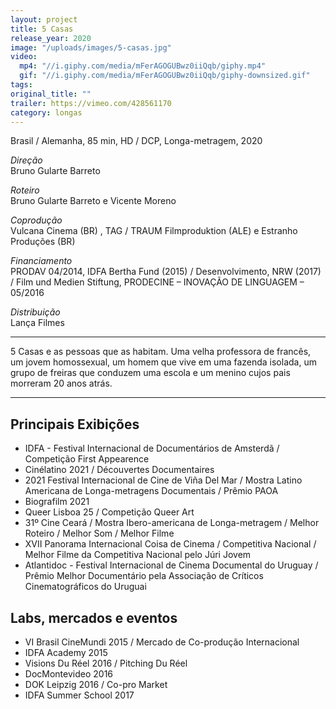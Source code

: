 ```yaml
---
layout: project
title: 5 Casas
release_year: 2020
image: "/uploads/images/5-casas.jpg"
video:
  mp4: "//i.giphy.com/media/mFerAGOGUBwz0iiQqb/giphy.mp4"
  gif: "//i.giphy.com/media/mFerAGOGUBwz0iiQqb/giphy-downsized.gif"
tags:
original_title: ""
trailer: https://vimeo.com/428561170
category: longas
---
```


Brasil / Alemanha, 85 min, HD / DCP, Longa-metragem, 2020

_Direção_  
Bruno Gularte Barreto

_Roteiro_  
Bruno Gularte Barreto e Vicente Moreno

_Coprodução_  
Vulcana Cinema (BR) , TAG / TRAUM Filmproduktion (ALE) e Estranho Produções (BR)

_Financiamento_  
PRODAV 04/2014, IDFA Bertha Fund (2015) / Desenvolvimento, NRW (2017) / Film und Medien Stiftung, PRODECINE – INOVAÇÃO DE LINGUAGEM – 05/2016

_Distribuição_  
Lança Filmes

---

5 Casas e as pessoas que as habitam. Uma velha professora de francês, um jovem homossexual, um homem que vive em uma fazenda isolada, um grupo de freiras que conduzem uma escola e um menino cujos pais morreram 20 anos atrás.

---

## Principais Exibições

- IDFA - Festival Internacional de Documentários de Amsterdã / Competição First Appearence
- Cinélatino 2021 / Découvertes Documentaires
- 2021 Festival Internacional de Cine de Viña Del Mar / Mostra Latino Americana de Longa-metragens Documentais / Prêmio PAOA
- Biografilm 2021
- Queer Lisboa 25 / Competição Queer Art
- 31º Cine Ceará / Mostra Ibero-americana de Longa-metragem / Melhor Roteiro / Melhor Som / Melhor Filme
- XVII Panorama Internacional Coisa de Cinema / Competitiva Nacional / Melhor Filme da Competitiva Nacional pelo Júri Jovem
- Atlantidoc - Festival Internacional de Cinema Documental do Uruguay / Prêmio Melhor Documentário pela Associação de Críticos Cinematográficos do Uruguai

## Labs, mercados e eventos

- VI Brasil CineMundi 2015 / Mercado de Co-produção Internacional
- IDFA Academy 2015
- Visions Du Réel 2016 / Pitching Du Réel
- DocMontevideo 2016
- DOK Leipzig 2016 / Co-pro Market
- IDFA Summer School 2017

